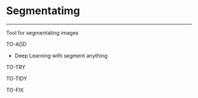 # Segmentatimg
---
Tool for segmentating images

TO-ADD
- Deep Learning with segment anything

TO-TRY

TO-TIDY

TO-FIX